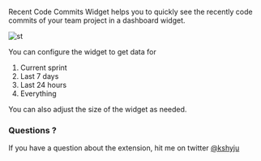 Recent Code Commits Widget helps you to quickly see the recently code commits of your team project in a dashboard widget.




![st](https://kshyju.gallerycdn.vsassets.io/extensions/kshyju/recentcodecommitsext/1.1.8/1481733819715/Microsoft.VisualStudio.Services.Screenshots.1)



You can configure the widget to get data for 

1. Current sprint
2. Last 7 days
3. Last 24 hours
4. Everything 


You can also adjust the size of the widget as needed.

### Questions ? 

If you have a question about the extension, hit me on twitter [@kshyju](https://www.twitter.com/kshyju) 
